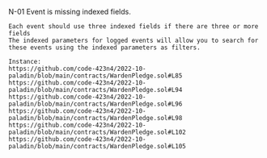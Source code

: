 N-01 Event is missing indexed fields.
	
	Each event should use three indexed fields if there are three or more fields
	The indexed parameters for logged events will allow you to search for these events using the indexed parameters as filters.
	
	Instance:
	https://github.com/code-423n4/2022-10-paladin/blob/main/contracts/WardenPledge.sol#L85
	https://github.com/code-423n4/2022-10-paladin/blob/main/contracts/WardenPledge.sol#L94
	https://github.com/code-423n4/2022-10-paladin/blob/main/contracts/WardenPledge.sol#L96
	https://github.com/code-423n4/2022-10-paladin/blob/main/contracts/WardenPledge.sol#L98
	https://github.com/code-423n4/2022-10-paladin/blob/main/contracts/WardenPledge.sol#L102
	https://github.com/code-423n4/2022-10-paladin/blob/main/contracts/WardenPledge.sol#L105
